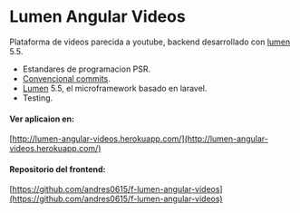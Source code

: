 # Lumen Angular Videos

Plataforma de videos parecida a youtube, backend desarrollado con [lumen](https://lumen.laravel.com/) 5.5.

- Estandares de programacion PSR.
- [Convencional commits](https://www.conventionalcommits.org/en/v1.0.0/).
- [Lumen](https://lumen.laravel.com/) 5.5, el microframework basado en laravel.
- Testing.

#### Ver aplicaion en: 

[http://lumen-angular-videos.herokuapp.com/](http://lumen-angular-videos.herokuapp.com/)

#### Repositorio del frontend:
[https://github.com/andres0615/f-lumen-angular-videos](https://github.com/andres0615/f-lumen-angular-videos)